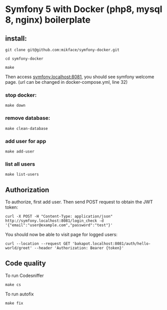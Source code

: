 # Symfony 5 with Docker (php8, mysql 8, nginx) boilerplate

## install:

`git clone git@github.com:mikface/symfony-docker.git`

`cd symfony-docker`

`make`

Then access [symfony.localhost:8081](http://symfony.localhost:8081), you should see symfony welcome page.
(url can be changed in docker-compose.yml, line 32)

### stop docker:

`make down`

### remove database:

`make clean-database`

### add user for app

`make add-user`

### list all users

`make list-users`

## Authorization

To authorize, first add user. Then send POST request to obtain the JWT token:

`curl -X POST -H "Content-Type: application/json" http://symfony.localhost:8081/login_check -d '{"email":"user@example.com","password":"test"}'`

You should now be able to visit page for logged users:

`curl --location --request GET 'bakapot.localhost:8081/auth/hello-world/greet' --header 'Authorization: Bearer {token}'`

## Code quality

To run Codesniffer

`make cs`

To run autofix

`make fix`

